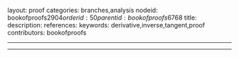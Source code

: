 layout: proof
categories: branches,analysis
nodeid: bookofproofs$2904
orderid: 50
parentid: bookofproofs$6768
title: 
description: 
references: 
keywords: derivative,inverse,tangent,proof
contributors: bookofproofs

---


---

